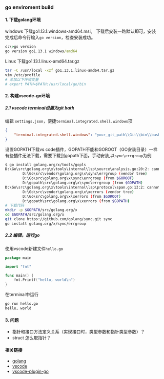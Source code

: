 ### go enviroment build
#### 1. 下载golang环境
windows 下载go1.13.1.windows-amd64.msi。
下载后安装一路默认即可，安装完成后命令行输入`go version`，检查安装成功。
```cmd
c:\>go version
go version go1.13.1 windows/amd64
```

Linux 下载go1.13.1.linux-amd64.tar.gz
```bash
tar -C /usr/local -xzf go1.13.1.linux-amd64.tar.gz
vim /etc/profile
# 添加以下环境变量
# export PATH=$PATH:/usr/local/go/bin
```

#### 2. 构建vscode-go环境
##### 2.1 vscode terminal设置为git bath
编辑 `settings.json`，便捷`terminal.integrated.shell.windows`项
```json
{
    "terminal.integrated.shell.windows": "your_git_path\\Git\\bin\\bash.exe"
}
```
设置GOPATH下载vs code插件，GOPATH不能和GOROOT（GO安装目录）一样
有些插件无法下载，需要下载到gopath下面，手动安装,以`sync\errgroup`为例
```bash
$ go install golang.org/x/tools/gopls
D:\Go\src\golang.org\x\tools\internal\lsp\source\analysis.go:20:2: cannot find package "golang.org/x/sync/errgroup" in any of:
        D:\Go\src\vendor\golang.org\x\sync\errgroup (vendor tree)
        D:\Go\src\golang.org\x\sync\errgroup (from $GOROOT)
        D:\gopath\src\golang.org\x\sync\errgroup (from $GOPATH)
D:\Go\src\golang.org\x\tools\internal\lsp\protocol\span.go:13:2: cannot find package "golang.org/x/xerrors" in any of:
        D:\Go\src\vendor\golang.org\x\xerrors (vendor tree)
        D:\Go\src\golang.org\x\xerrors (from $GOROOT)
        D:\gopath\src\golang.org\x\xerrors (from $GOPATH)
# 下载代码
mkdir -p $GOPATH/src/golang.org/x
cd $GOPATH/src/golang.org/x
git clone https://github.com/golang/sync.git sync
go install golang.org/x/sync/errgroup

```


##### 2.2 编辑，运行go
使用vscode新建文件`hello.go`
```go
package main

import "fmt"

func main() {
	fmt.Printf("hello, world\n")
}
```
在terminal中运行
```bash
go run hello.go
hello, world
```

#### 3. 问题
* 指针和接口方法定义关系（实现接口时，类型参数和指针类型参数）？
* struct 怎么取指针？

#### 相关链接
* [golang](https://golang.google.cn/dl/)
* [vscode](https://code.visualstudio.com/docs?start=true)
* [vscode-plugin-go](https://marketplace.visualstudio.com/items?itemName=ms-vscode.Go)